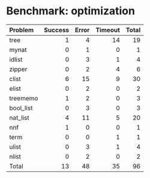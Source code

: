 # Benchmark: optimization

| Problem   |   Success |   Error |   Timeout |   Total |
|:----------|----------:|--------:|----------:|--------:|
| tree      |         1 |       4 |        14 |      19 |
| mynat     |         0 |       1 |         0 |       1 |
| idlist    |         0 |       3 |         1 |       4 |
| zipper    |         0 |       2 |         4 |       6 |
| clist     |         6 |      15 |         9 |      30 |
| elist     |         0 |       2 |         0 |       2 |
| treememo  |         1 |       2 |         0 |       3 |
| bool_list |         0 |       3 |         0 |       3 |
| nat_list  |         4 |      11 |         5 |      20 |
| nnf       |         1 |       0 |         0 |       1 |
| term      |         0 |       0 |         1 |       1 |
| ulist     |         0 |       3 |         1 |       4 |
| nlist     |         0 |       2 |         0 |       2 |
| Total     |        13 |      48 |        35 |      96 |

